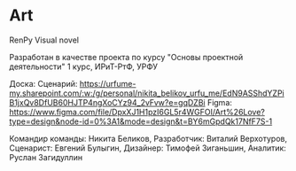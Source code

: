 # Art
RenPy Visual novel

Разработан в качестве проекта по курсу "Основы проектной деятельности" 1 курс, ИРиТ-РтФ, УРФУ

Доска: 
Сценарий: https://urfume-my.sharepoint.com/:w:/g/personal/nikita_belikov_urfu_me/EdN9ASShdYZPiB1jxQv8DfUB60HJTP4ngXoCYz94_2vFvw?e=gqDZBi
Figma: https://www.figma.com/file/DpxXJ1H1pzI6GL5r4WGFOI/Art%26Love?type=design&node-id=0%3A1&mode=design&t=BY6mGpdQk17NfF7S-1


Командир команды: Никита Беликов, 
Разработчик: Виталий Верхотуров, 
Сценарист: Евгений Булыгин, 
Дизайнер: Тимофей Зиганьшин, 
Аналитик: Руслан Загидуллин
